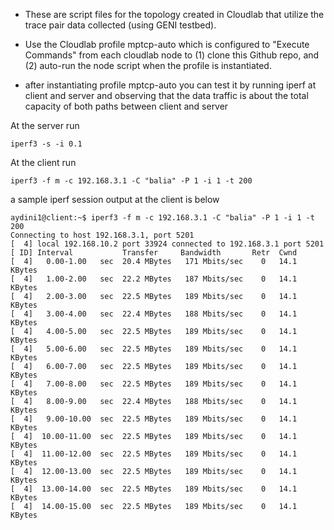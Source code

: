 * These are script files for the topology created in Cloudlab that utilize the trace pair data collected (using GENI testbed).

* Use the Cloudlab profile mptcp-auto which is configured to "Execute Commands" from each cloudlab node to (1) clone this Github repo, and (2) auto-run the node script when the profile is instantiated.
* after instantiating profile mptcp-auto you can test it by running iperf at client and server and observing that the data traffic is about the total capacity of both paths between client and server

At the server run
```
iperf3 -s -i 0.1
```

At the client run
```
iperf3 -f m -c 192.168.3.1 -C "balia" -P 1 -i 1 -t 200
```
a sample iperf session output at the client is below
```
aydini1@client:~$ iperf3 -f m -c 192.168.3.1 -C "balia" -P 1 -i 1 -t 200
Connecting to host 192.168.3.1, port 5201                               
[  4] local 192.168.10.2 port 33924 connected to 192.168.3.1 port 5201  
[ ID] Interval           Transfer     Bandwidth       Retr  Cwnd        
[  4]   0.00-1.00   sec  20.4 MBytes   171 Mbits/sec    0   14.1 KBytes 
[  4]   1.00-2.00   sec  22.2 MBytes   187 Mbits/sec    0   14.1 KBytes 
[  4]   2.00-3.00   sec  22.5 MBytes   189 Mbits/sec    0   14.1 KBytes 
[  4]   3.00-4.00   sec  22.4 MBytes   188 Mbits/sec    0   14.1 KBytes 
[  4]   4.00-5.00   sec  22.5 MBytes   189 Mbits/sec    0   14.1 KBytes 
[  4]   5.00-6.00   sec  22.5 MBytes   189 Mbits/sec    0   14.1 KBytes 
[  4]   6.00-7.00   sec  22.5 MBytes   189 Mbits/sec    0   14.1 KBytes 
[  4]   7.00-8.00   sec  22.5 MBytes   189 Mbits/sec    0   14.1 KBytes 
[  4]   8.00-9.00   sec  22.4 MBytes   188 Mbits/sec    0   14.1 KBytes 
[  4]   9.00-10.00  sec  22.5 MBytes   189 Mbits/sec    0   14.1 KBytes 
[  4]  10.00-11.00  sec  22.5 MBytes   189 Mbits/sec    0   14.1 KBytes 
[  4]  11.00-12.00  sec  22.5 MBytes   189 Mbits/sec    0   14.1 KBytes 
[  4]  12.00-13.00  sec  22.5 MBytes   189 Mbits/sec    0   14.1 KBytes 
[  4]  13.00-14.00  sec  22.5 MBytes   189 Mbits/sec    0   14.1 KBytes 
[  4]  14.00-15.00  sec  22.5 MBytes   189 Mbits/sec    0   14.1 KBytes 
```
